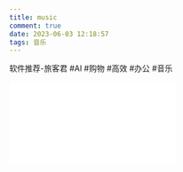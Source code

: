 ```yaml
---
title: music
comment: true
date: 2023-06-03 12:18:57
tags: 音乐
---
```

软件推荐-旅客君
#AI #购物 #高效 #办公 #音乐
<iframe src="//player.bilibili.com/player.html?aid=270449909&bvid=BV1Qc411J7iS&cid=1108585320&page=1" scrolling="no" border="0" frameborder="no" framespacing="0" allowfullscreen="true"> </iframe>